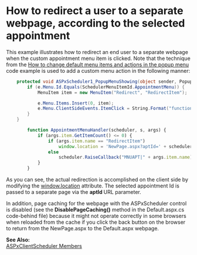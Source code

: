 # How to redirect a user to a separate webpage, according to the selected appointment


<p>This example illustrates how to redirect an end user to a separate webpage when the custom appointment menu item is clicked. Note that the technique from the <a href="https://www.devexpress.com/Support/Center/p/E291">How to change default menu items and actions in the popup menu</a> code example is used to add a custom menu action in the following manner:<br />
</p>

```cs
    protected void ASPxScheduler1_PopupMenuShowing(object sender, PopupMenuShowingEventArgs e) {
        if (e.Menu.Id.Equals(SchedulerMenuItemId.AppointmentMenu)) {
            MenuItem item = new MenuItem("Redirect", "RedirectItem");

            e.Menu.Items.Insert(0, item);
            e.Menu.ClientSideEvents.ItemClick = String.Format("function(s, e) {{ AppointmentMenuHandler({0}, s, e); }}", ASPxScheduler1.ClientInstanceName);
        }
    }

```



```js
        function AppointmentMenuHandler(scheduler, s, args) {
            if (args.item.GetItemCount() <= 0) {
                if (args.item.name == "RedirectItem")
                    window.location = 'NewPage.aspx?aptId=' + scheduler.GetSelectedAppointmentIds()[0];
                else
                    scheduler.RaiseCallback("MNUAPT|" + args.item.name);
            }
        }

```

<p>As you can see, the actual redirection is accomplished on the client side by modifying the <a href="http://www.w3schools.com/jsref/obj_location.asp"><u>window.location</u></a> attribute. The selected appointment Id is passed to a separate page via the <strong>aptId </strong>URL parameter.</p><p>In addition, page caching for the webpage with the ASPxScheduler control is disabled (see the <strong>DisablePageCaching</strong><strong>()</strong> method in the Default.aspx.cs code-behind file) because it might not operate correctly in some browsers when reloaded from the cache if you click the back button on the browser to return from the NewPage.aspx to the Default.aspx webpage.</p><p><strong>See Also:</strong><br />
<a href="http://documentation.devexpress.com/#AspNet/DevExpressWebASPxSchedulerScriptsASPxClientSchedulerMembersTopicAll"><u>ASPxClientScheduler Members</u></a></p>

<br/>


